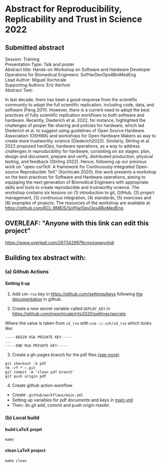 # Abstract for Reproducibility, Replicability and Trust in Science 2022

## Submitted abstract

Session: Training  
Presentation Type: Talk and poster  
Abstract title: Hands-on Workshop on Software and Hardware Developer Operations for Biomedical Engineers: SofHarDevOps4BioMedEng  
Lead Author: Miguel Xochicale  
Supporting Authors: Eric Kerfoot   
Abstract Text:  

In last decade, there has been a good response from the scientific community to adopt the full scientific replication, including code, data, and software (Peng 2011). 
However, there is a current need to adopt the best practices of fully scientific replication workflows to both software and hardware.
Recently, Diederich et al. 2022, for instance, highlighted the challenges of proper file-sharing and policies for hardware, which led Diederich et al. to suggest using guidelines of Open Source Hardware Association (OSHWA) and workshops for Open Hardware Makers as way to create more trustworthy science (Diederich2022).
Similarly, Stirling et al. 2022 proposed hardOps, hardware operations, as a way to address challenges in reproducibility for hardware, consisting on six stages: plan, design and document, prepare and verify, distributed production, physical testing, and feedback (Stirling 2022). 
Hence, following up our previous work on "open-corTeX: A framework for Continuously-integrated Open-source Reproducible TeX" (Xochicale 2020), this work presents a workshop on the best practices for Software and Hardware operations, aiming to equipping the next generation of Biomedical Engineers with appropriate skills and tools to create reproducible and trustworthy science.
The workshop contains six lessons on (1) introduction to git, GitHub, (2) project management, (3) continuous integration, (4) standards, (5) exercises and (6) examples of projects.
The resources of the workshop are available at https://github.com/KCL-BMEIS/SofHarDevOps4BioMedEng.

## OVERLEAF: "Anyone with this link can edit this project"
https://www.overleaf.com/2673429979cmyzgqwvxhdj

## Building tex abstract with:

### (a) Github Actions
#### Setting it up
1. Add `shh-rsa` key in https://github.com/settings/keys following [the documentation](https://help.github.com/en/github/authenticating-to-github/adding-a-new-ssh-key-to-your-github-account) in github.

2. Create a new secret variable called `DEPLOY_KEY` in 
https://github.com/mxochicale/rrts2020/settings/secrets 

Where the value is taken from `id_rsa` with 
`vim ~/.ssh/id_rsa` which looks like:  
```
-----BEGIN RSA PRIVATE KEY-----
...
-----END RSA PRIVATE KEY-----
```

3. Create a gh-pages branch for the pdf files [(see more)](https://www.freecodecamp.org/forum/t/push-a-new-local-branch-to-a-remote-git-repository-and-track-it-too/13222).
```
git checkout -b pdf
rm -rf * ~.git
git commit -m 'clean pdf branch'
git push origin pdf
```

4. Create github action workflow
* Create `.github/workflows/main.yml`
* Setting up variables for pdf documents and keys in [main.yml](../.github/workflows/main.yml)
* Then: do git add, commit and push origin master.


### (b) Local build
#### build LaTeX projet
```
make
```
#### clean LaTeX project
```
make clean
```
